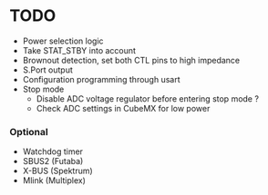 # TODO

- Power selection logic
- Take STAT_STBY into account
- Brownout detection, set both CTL pins to high impedance
- S.Port output
- Configuration programming through usart
- Stop mode
    - Disable ADC voltage regulator before entering stop mode ?
    - Check ADC settings in CubeMX for low power

### Optional

- Watchdog timer
- SBUS2 (Futaba)
- X-BUS (Spektrum)
- Mlink (Multiplex)
